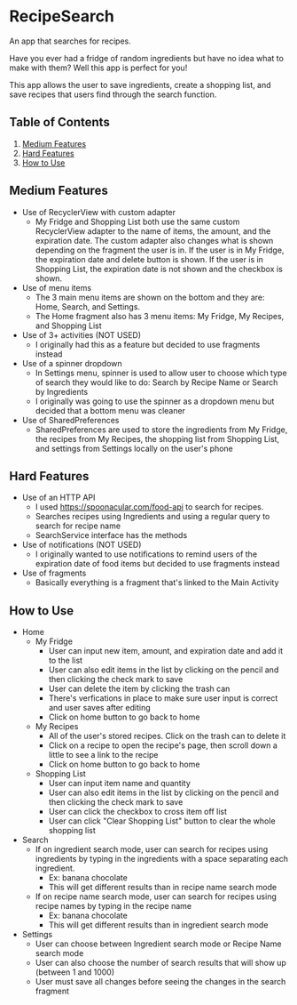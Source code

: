 # RecipeSearch

An app that searches for recipes.

Have you ever had a fridge of random ingredients but have no idea what to make with them? Well this app is perfect for you!

This app allows the user to save ingredients, create a shopping list, and save recipes that users find through the search function.

## Table of Contents
1. [Medium Features](#mediumFeatures)
2. [Hard Features](#hardFeatures)
3. [How to Use](#instructions)

## Medium Features <a name="mediumFeatures"></a>
*	Use of RecyclerView with custom adapter
    * My Fridge and Shopping List both use the same custom RecyclerView adapter to the name of items, the amount, and the expiration date. The custom adapter also changes what is shown depending on the fragment the user is in. If the user is in My Fridge, the expiration date and delete button is shown. If the user is in Shopping List, the expiration date is not shown and the checkbox is shown.
* Use of menu items
    * The 3 main menu items are shown on the bottom and they are: Home, Search, and Settings.
    * The Home fragment also has 3 menu items: My Fridge, My Recipes, and Shopping List
* Use of 3+ activities (NOT USED)
    *  I originally had this as a feature but decided to use fragments instead
*	Use of a spinner dropdown
    * In Settings menu, spinner is used to allow user to choose which type of search they would like to do: Search by Recipe Name or Search by Ingredients
    * I originally was going to use the spinner as a dropdown menu but decided that a bottom menu was cleaner
*	Use of SharedPreferences
    * SharedPreferences are used to store the ingredients from My Fridge, the recipes from My Recipes, the shopping list from Shopping List, and settings from Settings locally on the user's phone


## Hard Features <a name="hardFeatures"></a>

*	Use of an HTTP API
    * I used https://spoonacular.com/food-api to search for recipes.
    * Searches recipes using Ingredients and using a regular query to search for recipe name
    * SearchService interface has the methods
*	Use of notifications (NOT USED)
    * I originally wanted to use notifications to remind users of the expiration date of food items but decided to use fragments instead
* Use of fragments
    * Basically everything is a fragment that's linked to the Main Activity


## How to Use <a name="instructions"></a>

* Home
    * My Fridge
        * User can input new item, amount, and expiration date and add it to the list
        * User can also edit items in the list by clicking on the pencil and then clicking the check mark to save
        * User can delete the item by clicking the trash can
        * There's verfications in place to make sure user input is correct and user saves after editing
        * Click on home button to go back to home
    * My Recipes
        * All of the user's stored recipes. Click on the trash can to delete it
        * Click on a recipe to open the recipe's page, then scroll down a little to see a link to the recipe
        * Click on home button to go back to home
    * Shopping List
        * User can input item name and quantity
        * User can also edit items in the list by clicking on the pencil and then clicking the check mark to save
        * User can click the checkbox to cross item off list
        * User can click "Clear Shopping List" button to clear the whole shopping list
* Search
    * If on ingredient search mode, user can search for recipes using ingredients by typing in the ingredients with a space separating each ingredient.
        * Ex: banana chocolate
        * This will get different results than in recipe name search mode
    * If on recipe name search mode, user can search for recipes using recipe names by typing in the recipe name
        * Ex: banana chocolate
        * This will get different results than in ingredient search mode
* Settings
    * User can choose between Ingredient search mode or Recipe Name search mode
    * User can also choose the number of search results that will show up (between 1 and 1000)
    * User must save all changes before seeing the changes in the search fragment
